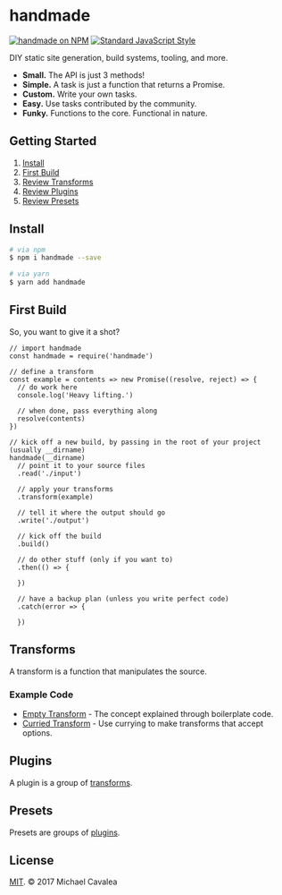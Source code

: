 # handmade

[![handmade on NPM](https://img.shields.io/npm/v/handmade.svg?style=flat-square)](https://www.npmjs.com/package/handmade) [![Standard JavaScript Style](https://img.shields.io/badge/code_style-standard-brightgreen.svg?style=flat-square)](http://standardjs.com/)

DIY static site generation, build systems, tooling, and more.

* **Small.** The API is just 3 methods!
* **Simple.** A task is just a function that returns a Promise.
* **Custom.** Write your own tasks.
* **Easy.** Use tasks contributed by the community.
* **Funky.** Functions to the core. Functional in nature.

## Getting Started

1. [Install](#install)
2. [First Build](#first-build)
3. [Review Transforms](#transforms)
4. [Review Plugins](#plugins)
5. [Review Presets](#presets)

## Install

```bash
# via npm
$ npm i handmade --save

# via yarn
$ yarn add handmade
```

## First Build

So, you want to give it a shot?

```es6
// import handmade
const handmade = require('handmade')

// define a transform
const example = contents => new Promise((resolve, reject) => {
  // do work here
  console.log('Heavy lifting.')

  // when done, pass everything along
  resolve(contents)
})

// kick off a new build, by passing in the root of your project (usually __dirname)
handmade(__dirname)
  // point it to your source files
  .read('./input')

  // apply your transforms
  .transform(example)

  // tell it where the output should go
  .write('./output')

  // kick off the build
  .build()

  // do other stuff (only if you want to)
  .then(() => {

  })

  // have a backup plan (unless you write perfect code)
  .catch(error => {

  })
```

## Transforms

A transform is a function that manipulates the source.

### Example Code

* [Empty Transform](https://github.com/callmecavs/handmade/blob/master/examples/empty-transform.js) - The concept explained through boilerplate code.
* [Curried Transform](https://github.com/callmecavs/handmade/blob/master/examples/curried-transform.js) - Use currying to make transforms that accept options.

## Plugins

A plugin is a group of [transforms](#transforms).

## Presets

Presets are groups of [plugins](#plugins).

## License

[MIT](https://opensource.org/licenses/MIT). © 2017 Michael Cavalea
